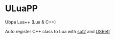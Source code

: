 # ULuaPP
Ubpa Lua++ (Lua &amp; C++)

Auto register C++ class to Lua with [sol2](https://github.com/ThePhD/sol2) and [USRefl](https://github.com/Ubpa/USRefl) 

